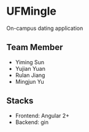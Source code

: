 # UFMingle
On-campus dating application

## Team Member
* Yiming Sun
* Yujian Yuan
* Rulan Jiang
* Mingjun Yu

## Stacks
* Frontend: Angular 2+
* Backend: gin
